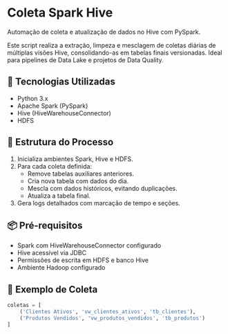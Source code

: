 # Coleta Spark Hive

Automação de coleta e atualização de dados no Hive com PySpark.

Este script realiza a extração, limpeza e mesclagem de coletas diárias de múltiplas visões Hive, consolidando-as em tabelas finais versionadas. Ideal para pipelines de Data Lake e projetos de Data Quality.

## 🚀 Tecnologias Utilizadas

- Python 3.x
- Apache Spark (PySpark)
- Hive (HiveWarehouseConnector)
- HDFS

## 📂 Estrutura do Processo

1. Inicializa ambientes Spark, Hive e HDFS.
2. Para cada coleta definida:
   - Remove tabelas auxiliares anteriores.
   - Cria nova tabela com dados do dia.
   - Mescla com dados históricos, evitando duplicações.
   - Atualiza a tabela final.
3. Gera logs detalhados com marcação de tempo e seções.

## 📦 Pré-requisitos

- Spark com HiveWarehouseConnector configurado
- Hive acessível via JDBC
- Permissões de escrita em HDFS e banco Hive
- Ambiente Hadoop configurado

## 🧾 Exemplo de Coleta

```python
coletas = [
    ('Clientes Ativos', 'vw_clientes_ativos', 'tb_clientes'),
    ('Produtos Vendidos', 'vw_produtos_vendidos', 'tb_produtos')
]
